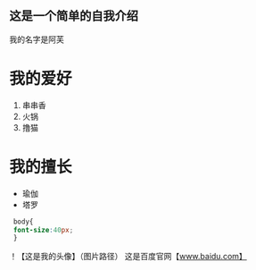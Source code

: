 ## 这是一个简单的自我介绍
我的名字是阿芙
# 我的爱好
1. 串串香
2. 火锅
3. 撸猫
# 我的擅长
* 瑜伽
* 塔罗
```css
 body{
 font-size:40px;
 }
```
！【这是我的头像】（图片路径）
这是百度官网【www.baidu.com】
